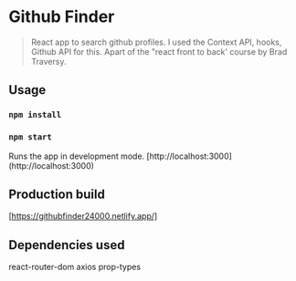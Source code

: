 # Github Finder

> React app to search github profiles. I used the Context API, hooks, Github API for this. Apart of the "react front to back' course by Brad Traversy.

## Usage

### `npm install`

### `npm start`

Runs the app in development mode.
[http://localhost:3000] (http://localhost:3000)

## Production build

[https://githubfinder24000.netlify.app/]

## Dependencies used

react-router-dom
axios
prop-types

